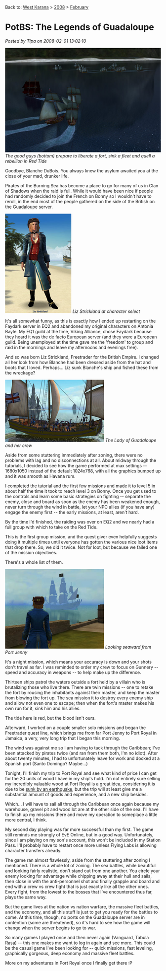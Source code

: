 Back to: [West Karana](/posts/westkarana.md) > [2008](/posts/2008/westkarana.md) > [February](./westkarana.md)
# PotBS: The Legends of Guadaloupe

*Posted by Tipa on 2008-02-01 13:02:10*

![potbs-2008-02-01-00-20-36-47.jpg](../../../uploads/2008/02/potbs-2008-02-01-00-20-36-47.jpg)
*The good guys (bottom) prepare to liberate a fort, sink a fleet and quell a rebellion in Red Tide*

Goodbye, Blanche DuBois. You always knew the asylum awaited you at the close of your mad, drunker life.

Pirates of the Burning Sea has become a place to go for many of us in Clan of Shadows when the raid is full. While it would have been nice if people had randomly decided to join the French on Bonny so I wouldn't have to reroll, in the end most of the people gathered on the side of the British on the Guadaloupe server.


![potbs-2008-02-01-06-33-54-19.jpg](../../../uploads/2008/02/potbs-2008-02-01-06-33-54-19.jpg)
*Liz Strickland at character select* 

It's all somewhat funny, as this is exactly how I ended up restarting on the Faydark server in EQ2 and abandoned my original characters on Antonia Bayle. My EQ1 guild at the time, Viking Alliance, chose Faydark because they heard it was the de facto European server (and they were a European guild. Being unemployed at the time gave me the 'freedom' to group and raid in the mornings and leave my afternoons and evenings free).

And so was born Liz Strickland, Freetrader for the British Empire. I changed all her look from how Blanche had been dressed aside from the hat and boots that I loved. Perhaps... Liz sunk Blanche's ship and fished these from the wreckage?

![potbs-2008-02-01-07-24-03-17.jpg](../../../uploads/2008/02/potbs-2008-02-01-07-24-03-17.jpg)
*The Lady of Guadaloupe and her crew*

Aside from some stuttering immediately after zoning, there were no problems with lag and no disconnections at all. About midway through the tutorials, I decided to see how the game performed at max settings -- 1680x1050 instead of the default 1024x768, with all the graphics bumped up and it was smooth as Havana rum.

I completed the tutorial and the first few missions and made it to level 5 in about half the time it took to reach level 3 on Bonny. Once you get used to the controls and learn some basic strategies on fighting -- separate the enemy, close and board as soon as the enemy has been weakened enough, never turn through the wind in battle, let your NPC allies (if you have any) engage the enemy first -- the early missions, at least, aren't hard.

By the time I'd finished, the raiding was over on EQ2 and we nearly had a full group with which to take on the Red Tide.

This is the first group mission, and the quest giver even helpfully suggests doing it multiple times until everyone has gotten the various nice loot items that drop there. So, we did it twice. Not for loot, but because we failed one of the mission objectives.

There's a whole list of them.

![potbs-2008-01-31-23-15-39-62.jpg](../../../uploads/2008/02/potbs-2008-01-31-23-15-39-62.jpg)
*Looking seaward from Port Jenny*

It's a night mission, which means your accuracy is down and your shots don't travel as far. I was reminded to order my crew to focus on Gunnery -- speed and accuracy in weapons -- to help make up the difference.

Thirteen ships patrol the waters outside a fort held by a villain who is brutalizing those who live there. There are twin missions -- one to retake the fort by rousing the inhabitants against their master, and keep the master from blowing the fort up. The sea mission it to destroy every enemy ship and allow not even one to escape; then when the fort's master makes his own run for it, sink him and his allies.

The tide here is red, but the blood isn't ours.

Afterward, I worked on a couple smaller solo missions and began the Freetrader quest line, which brings me from far Port Jenny to Port Royal in Jamaica, a very, very long trip that I began this morning.

The wind was against me so I am having to tack through the Caribbean; I've been attacked by pirates twice (and ran from them both, I'm no idiot). After about twenty minutes, I had to unfortunately leave for work and docked at a Spanish port (Santo Domingo? Maybe...)

Tonight, I'll finish my trip to Port Royal and see what kind of price I can get for the 20 units of wood I have in my ship's hold. I'm not entirely sure selling my incredibly valuable wood at Port Royal is a great idea, considering it is due to be [sunk by an earthquake](http://en.wikipedia.org/wiki/Port_Royal), but the trip will at least give me a substantial amount of goods and experience, and a new ship besides.

Which... I will have to sail all through the Caribbean once again because my warehouse, gravel pit and wood lot are at the other side of the sea. I'll have to finish up my missions there and move my operation to someplace a little more central, I think.

My second day playing was far more successful than my first. The game still reminds me strongly of EvE Online, but in a good way. Unfortunately, since I am playing on my son's account, this won't be included in my Station Pass. I'll probably have to restart once more unless Flying Labs is allowing character transfers already.

The game ran almost flawlessly, aside from the stuttering after zoning I mentioned. There is a whole lot of zoning. The sea battles, while beautiful and looking fairly realistic, don't stand out from one another. You circle your enemy looking for advantage while chipping away at their hull and sails, then close in with the anti-personnel shot and finally grapple and board and end with a crew vs crew fight that is just exactly like all the other ones. Every fight, from the lowest to the bosses that I've encountered thus far, plays the same way.

But the game lives at the nation vs nation warfare, the massive fleet battles, and the economy, and all this stuff is just to get you ready for the battles to come. At this time, though, no ports on the Guadaloupe server are in contention (some are threatened), so it's hard to see how the game will change when the server begins to go to war.

So many games I played once and then never again (Vanguard, Tabula Rasa) -- this one makes me want to log in again and see more. This could be the casual game I've been looking for -- quick missions, fast leveling, graphically gorgeous, deep economy and massive fleet battles.

More on my adventures in Port Royal once I finally get there :P

